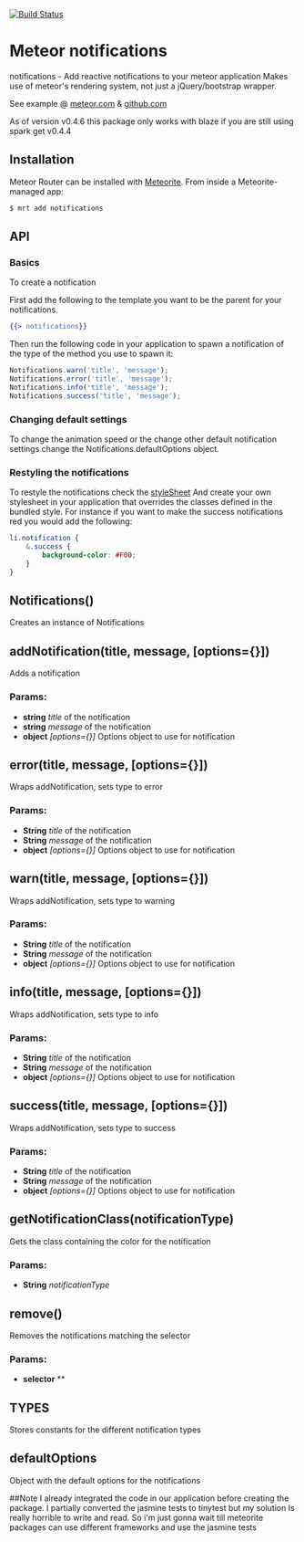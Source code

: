 [![Build Status](https://secure.travis-ci.org/gfk-ba/meteor-notifications.png)](http://travis-ci.org/gfk-ba/meteor-notifications)

# Meteor notifications

notifications - Add reactive notifications to your meteor application
Makes use of meteor's rendering system, not just a jQuery/bootstrap wrapper.

See example @ [meteor.com](http://notifications-example.meteor.com/) & [github.com](https://github.com/gfk-ba/meteor-notifications-example)

As of version v0.4.6 this package only works with blaze if you are still using spark get v0.4.4

## Installation

Meteor Router can be installed with [Meteorite](https://github.com/oortcloud/meteorite/). From inside a Meteorite-managed app:

``` sh
$ mrt add notifications
```
## API

### Basics

To create a notification

First add the following to the template you want to be the parent for your notifications.
``` handlebars
{{> notifications}}
```


Then run the following code in your application to spawn a notification of the type of the method you use to spawn it:
``` javascript
Notifications.warn('title', 'message');
Notifications.error('title', 'message');
Notifications.info('title', 'message');
Notifications.success('title', 'message');
```

### Changing default settings

To change the animation speed or the change other default notification settings change the Notifications.defaultOptions object.

### Restyling the notifications
To restyle the notifications check the [styleSheet](https://github.com/gfk-ba/meteor-notifications/blob/master/notifications.less)
And create your own stylesheet in your application that overrides the classes defined in the bundled style. For instance if you want to make the success notifications red you would add the following:

``` css
li.notification {
    &.success {
        background-color: #F00;
    }
}
```

## Notifications()

Creates an instance of Notifications

## addNotification(title, message, [options={}])

Adds a notification

### Params:

* **string** *title* of the notification
* **string** *message* of the notification
* **object** *[options={}]* Options object to use for notification

## error(title, message, [options={}])

Wraps addNotification, sets type to error

### Params:

* **String** *title* of the notification
* **String** *message* of the notification
* **object** *[options={}]* Options object to use for notification

## warn(title, message, [options={}])

Wraps addNotification, sets type to warning

### Params:

* **String** *title* of the notification
* **String** *message* of the notification
* **object** *[options={}]* Options object to use for notification

## info(title, message, [options={}])

Wraps addNotification, sets type to info

### Params:

* **String** *title* of the notification
* **String** *message* of the notification
* **object** *[options={}]* Options object to use for notification

## success(title, message, [options={}])

Wraps addNotification, sets type to success

### Params:

* **String** *title* of the notification
* **String** *message* of the notification
* **object** *[options={}]* Options object to use for notification

## getNotificationClass(notificationType)

Gets the class containing the color for the notification

### Params:

* **String** *notificationType*

## remove()

Removes the notifications matching the selector

### Params:

* **selector** **

## TYPES

Stores constants for the different notification types

## defaultOptions

Object with the default options for the notifications

##Note
I already integrated the code in our application before creating the package. I partially converted the jasmine tests to tinytest but my solution
Is really horrible to write and read. So i'm just gonna wait till meteorite packages can use different frameworks and use the jasmine tests
